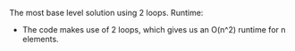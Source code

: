 The most base level solution using 2 loops.
Runtime:
- The code makes use of 2 loops, which gives us an O(n^2) runtime for n elements.
